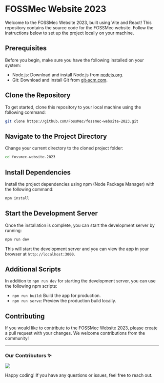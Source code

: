 # FOSSMec Website 2023

Welcome to the FOSSMec Website 2023, built using Vite and React! This repository contains the source code for the FOSSMec website. Follow the instructions below to set up the project locally on your machine.

## Prerequisites

Before you begin, make sure you have the following installed on your system:

- Node.js: Download and install Node.js from [nodejs.org](https://nodejs.org/).
- Git: Download and install Git from [git-scm.com](https://git-scm.com/).

## Clone the Repository

To get started, clone this repository to your local machine using the following command:

```sh
git clone https://github.com/FossMec/fossmec-website-2023.git
```

## Navigate to the Project Directory

Change your current directory to the cloned project folder:

```sh
cd fossmec-website-2023
```

## Install Dependencies

Install the project dependencies using npm (Node Package Manager) with the following command:

```sh
npm install
```

## Start the Development Server

Once the installation is complete, you can start the development server by running:

```sh
npm run dev
```

This will start the development server and you can view the app in your browser at `http://localhost:3000`.

## Additional Scripts

In addition to `npm run dev` for starting the development server, you can use the following npm scripts:

- `npm run build`: Build the app for production.
- `npm run serve`: Preview the production build locally.

## Contributing

If you would like to contribute to the FOSSMec Website 2023, please create a pull request with your changes. We welcome contributions from the community!

---
### Our Contributors ✨
<a href="https://github.com/FossMec/fossmec-website-2023/graphs/contributors">
  <img src="https://contrib.rocks/image?repo=FossMec/fossmec-website-2023?max=100" />
</a>

Happy coding! If you have any questions or issues, feel free to reach out.
